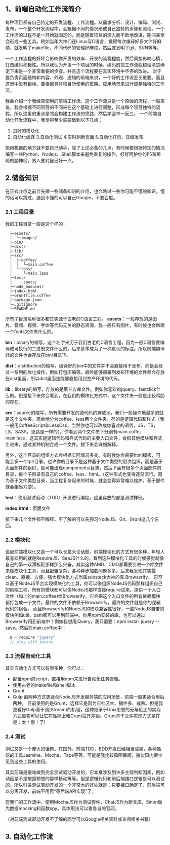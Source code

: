 ## 1、前端自动化工作流简介

每种项目都有自己特定的开发流程、工作流程。从需求分析、设计、编码、测试、发布，一个整个开发流程中，会根据不同的情况形成自己独特的步骤和流程。一个工作流的过程不是一开始就固定的，而是随着项目的深入而不断地改进，期间甚至会形成一些工具。例如当年大神们在Linux写C语言，觉得每次编译好多文件好麻烦，就发明了makefile。不同代码的管理好麻烦，然后就发明了git、SVN等等。

一个工作流程的好坏会影响你开发的效率、开发的流程程度，然后间接影响心情，打击编码积极性。所以我认为开发一个项目的时候，编码前把工作流程梳理清楚确定下来是一个非常重要的步骤。并且这个流程要在真实环境中不停的改进。
对于要负责页面结构和内容、外观、逻辑的前端来说，一个好的工作流至关重要。而且这里中没有银弹。要根据具体项目所使用的框架、应用场景来进行调整独特的工作流。

我会介绍一个我经常使用的前端工作流，这个工作流只是一个原始的流程，一般来说，我会根据不同项目的不同来在这个基础上进行调整，形成每个项目独特的流程。所以这里的重点是领会构建工作流的思路，然后学会举一反三。
一个前端自动化开发流程中，我觉得至少需要做到以下几点：
 
 1. 良好的模块化
 2. 自动化编译
 3.自动化测试
 4.实时刷新页面 
 5.自动化打包、压缩发布 
 
能用机器的地方就不要自己动手，除了上述必备的几点，有时候要根据特定的情况编写一些Python、Nodejs、Shell脚本来避免重复的操作。好好呵护你的F5和稀疏的脑神经，男人要对自己好一点。 

## 2.储备知识
在正式介绍之前会先做一些储备知识的介绍，也会略过一些你可能不懂的知识。懂的话可以跳过，遇到不懂的可以自己Google，不要百度。
### 2.1 工程目录
我的工程目录一般是这个样的：
```
  ├─assets/
  │  └─images/
  ├─bin/
  ├─dist/
  ├─lib/
  ├─src/
  │  ├─coffee/
  │  │  └─main.coffee
  │  └─less/
  │     └─main.less
  ├─test/
  │   └─specs/
  ├─node_modules/
  ├─index.html
  ├─Gruntfile.coffee
  ├─package.json
  ├─.gitignore
  └─README.md
```
所有子目录名称很多都其实源于古老的C语言工程。
**assets**：一般存放的是图片、音频、视频、字体等代码无关的静态资源，我一般只有图片，有时候也会新建一个fonts文件夹什么的。

**bin**：binary的缩写，这个名字来历于我们古老的C语言工程，因为一般C语言要编译成可执行的二进制文件什么的，后来基本成为了一种默认的标注。所以前端编译好的文件也会存放在bin/目录下。

**dist**：distribution的缩写，编译好的bin中的文件并不会直接用于发布，而是会经过一系列的优化操作，例如打包压缩等。最终能够部署到发布环境的文件都会存放在dist里面，所以dist里面是能够直接用到生产环境的代码。

**lib**：library的缩写，存放的是第三方库文件。例如你喜欢的jquery、fastclick什么的。但是接下来你会看到，在我们的模块化方式中，这个文件夹一般是比较鸡肋的存在。

**src**：source的缩写，所有需要开发的源代码的存放地，我们一般操作地最多的就是这个文件夹。简单地分为coffee、less两个文件夹，存的是逻辑代码和样式（我一般用CoffeeScript和LessCss，当然你也可以改成你喜欢的语言，JS，TS，LS，SASS，思路是一样的）。你看到两个文件夹下分别有main.coffe、main.less，这其实是逻辑代码和样式代码的主要入口文件，会把其他模块和样式引进来，通过某种机制合成一个文件。接下来会详细解释。

另外，这个目录的组织方式会根据实际情况多变。有时候你会需要html模板，可能会多一个tpl/目录。也许你的目录不是这种基于文件类型的层次组织，而是基于页面部件的组织，就可能出现components/目录，然后下面有很多个页面部件的目录，每个子目录有自己的coffee、less、html。（这种形式也变得逐渐流行。因为基于文件类型目录，当工程复杂起来的时候，就会变得异常难以维护，基于部件就会相当方便）。

**test**：使用测试驱动（TDD）开发进行编程，这里存放的都是测试样例。

**index.html**：页面文件

接下来几个文件都不解释，不了解的可以先预习NodeJS、Git、Grunt这几个东西。

### 2.2 模块化
说起前端模块化又是一个可以长篇大论话题。前端模块化的方式有很多种，年轻人最喜欢用的就是RequireJS、SeaJS什么的，看到这些模块化工具的时候感觉就像自己的第一双滑板鞋那样那么兴奋。其实这种AMD、CMD都需要引进一个库文件来做模块化工具，而且配置复杂，各种异步加载问题多多。后来我发现其实最clean、直接、方便、强大模块化方式当属substack大神的真.Browserify。
它可以基于NodeJS平台实现模块化的工具，你可以像组织NodeJS代码那样组织自己的前端工程，所有的模块都可以像NodeJS那样直接require进来。提供一个入口文件（如上的main.coffee)给Browserify，它会把这个入口文件的所有依赖模块都打包成一个文件。最终的文件不依赖于Browserify，最终的文件就是你的逻辑代码的组合。
而且Browserify和NodeJS的模块兼容性很好，一些NodeJS自带的模块例如util、path都可以用到前端中。你用npm安装的库，也可以通过Browserify用到前端中！例如我想用jQuery，我只需要：npm install jquery --save。然后在main.coffee中：
```javascript
  $ = require "jquery"
  // play with jquery
```
### 2.3 流程自动化工具
其实自动化方式可以有很多种，你可以：

 - 配置npm的script，直接用npm来进行自动化任务管理。
 - 使用古老的makefile和shell脚本
 - Grunt
 - Gulp
前两种方式更适合NodeJS开发服务端的应用场景，前端一般更适合用后两种。
目前使用的是Grunt，选择它是因为它社区大、插件多、成熟。但是我更看好Gulp基于流(Stream)的机理，这种继承于Unix思想的无与伦比的实现方式着实可以让它在性能上和Grunt拉开差距。Grunt基于文件实现方式是在是：太！慢！了!

### 2.4 测试
测试又是一个庞大的话题。在国外，前端TDD、BDD开发已经相当成熟，各种酷炫的工具Jasmine、Mocha、Tape等等，可能是我比较孤陋寡闻，貌似国内很少见到这些工具的使用。

其实前端是很难做到完全测试驱动开发的，它本身涉及到许多主观判断因素，例如动画是不是按照预想的那样移动等等。但是逻辑代码和前后端接口逻辑是可以测试的。所以引进测试驱动开发的一个非常大的好处就是：只要接口确定了，前后端可以分离开发，前端不用再“等后端API实现”了。

在我们的工作流中，使用MochaJS作为测试套件，ChaiJS作为断言库，Sinon做为数据mocking和函数spy。具体用法可以看各自的官网。

（对前端测试驱动开发不了解的同学可以Google相关资料或查阅相关书籍）
## 3. 自动化工作流
   
